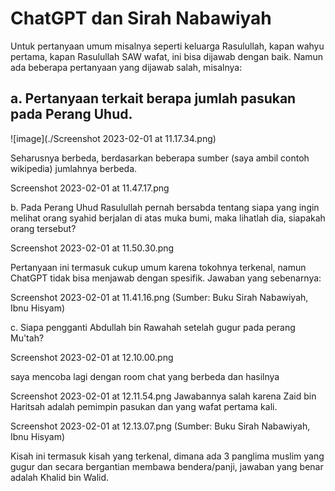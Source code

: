 # ChatGPT dan Sirah Nabawiyah

Untuk pertanyaan umum misalnya seperti keluarga Rasulullah, kapan wahyu pertama, kapan Rasulullah SAW wafat, ini bisa dijawab dengan baik. Namun ada beberapa pertanyaan yang dijawab salah, misalnya:

## a. Pertanyaan terkait berapa jumlah pasukan pada Perang Uhud.


![image](./Screenshot 2023-02-01 at 11.17.34.png)

Seharusnya berbeda, berdasarkan beberapa sumber (saya ambil contoh wikipedia) jumlahnya berbeda.

Screenshot 2023-02-01 at 11.47.17.png

b. Pada Perang Uhud Rasulullah pernah bersabda tentang siapa yang ingin melihat orang syahid berjalan di atas muka  bumi, maka lihatlah dia, siapakah orang tersebut?

Screenshot 2023-02-01 at 11.50.30.png

Pertanyaan ini termasuk cukup umum karena tokohnya terkenal, namun ChatGPT tidak bisa menjawab dengan spesifik. Jawaban yang sebenarnya:

Screenshot 2023-02-01 at 11.41.16.png
(Sumber: Buku Sirah Nabawiyah, Ibnu Hisyam)

c. Siapa pengganti Abdullah bin Rawahah setelah gugur pada perang Mu'tah?

Screenshot 2023-02-01 at 12.10.00.png

saya mencoba lagi dengan room chat yang berbeda dan hasilnya

Screenshot 2023-02-01 at 12.11.54.png
Jawabannya salah karena Zaid bin Haritsah adalah pemimpin pasukan dan yang wafat pertama kali.

Screenshot 2023-02-01 at 12.13.07.png
(Sumber: Buku Sirah Nabawiyah, Ibnu Hisyam)

Kisah ini termasuk kisah yang terkenal, dimana ada 3 panglima muslim yang gugur dan secara bergantian membawa bendera/panji, jawaban yang benar adalah Khalid bin Walid.
